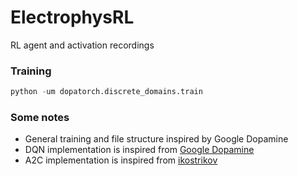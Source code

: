 # ElectrophysRL
RL agent and activation recordings


### Training
```python
python -um dopatorch.discrete_domains.train
```

### Some notes
- General training and file structure inspired by Google Dopamine
- DQN implementation is inspired from [Google Dopamine](https://github.com/google/dopamine/tree/master/dopamine/agents/dqn)
- A2C implementation is inspired from [ikostrikov](https://github.com/ikostrikov/pytorch-a2c-ppo-acktr-gail/tree/master/a2c_ppo_acktr)